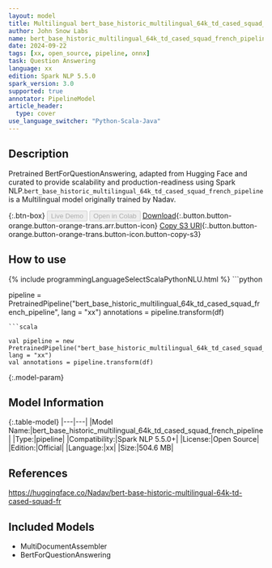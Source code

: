 ```yaml
---
layout: model
title: Multilingual bert_base_historic_multilingual_64k_td_cased_squad_french_pipeline pipeline BertForQuestionAnswering from Nadav
author: John Snow Labs
name: bert_base_historic_multilingual_64k_td_cased_squad_french_pipeline
date: 2024-09-22
tags: [xx, open_source, pipeline, onnx]
task: Question Answering
language: xx
edition: Spark NLP 5.5.0
spark_version: 3.0
supported: true
annotator: PipelineModel
article_header:
  type: cover
use_language_switcher: "Python-Scala-Java"
---
```


## Description

Pretrained BertForQuestionAnswering, adapted from Hugging Face and curated to provide scalability and production-readiness using Spark NLP.`bert_base_historic_multilingual_64k_td_cased_squad_french_pipeline` is a Multilingual model originally trained by Nadav.

{:.btn-box}
<button class="button button-orange" disabled>Live Demo</button>
<button class="button button-orange" disabled>Open in Colab</button>
[Download](https://s3.amazonaws.com/auxdata.johnsnowlabs.com/public/models/bert_base_historic_multilingual_64k_td_cased_squad_french_pipeline_xx_5.5.0_3.0_1727049409312.zip){:.button.button-orange.button-orange-trans.arr.button-icon}
[Copy S3 URI](s3://auxdata.johnsnowlabs.com/public/models/bert_base_historic_multilingual_64k_td_cased_squad_french_pipeline_xx_5.5.0_3.0_1727049409312.zip){:.button.button-orange.button-orange-trans.button-icon.button-copy-s3}

## How to use



<div class="tabs-box" markdown="1">
{% include programmingLanguageSelectScalaPythonNLU.html %}
```python

pipeline = PretrainedPipeline("bert_base_historic_multilingual_64k_td_cased_squad_french_pipeline", lang = "xx")
annotations =  pipeline.transform(df)   

```
```scala

val pipeline = new PretrainedPipeline("bert_base_historic_multilingual_64k_td_cased_squad_french_pipeline", lang = "xx")
val annotations = pipeline.transform(df)

```
</div>

{:.model-param}
## Model Information

{:.table-model}
|---|---|
|Model Name:|bert_base_historic_multilingual_64k_td_cased_squad_french_pipeline|
|Type:|pipeline|
|Compatibility:|Spark NLP 5.5.0+|
|License:|Open Source|
|Edition:|Official|
|Language:|xx|
|Size:|504.6 MB|

## References

https://huggingface.co/Nadav/bert-base-historic-multilingual-64k-td-cased-squad-fr

## Included Models

- MultiDocumentAssembler
- BertForQuestionAnswering